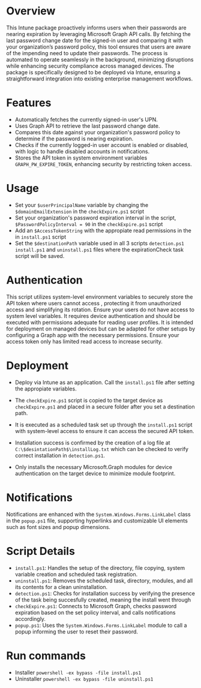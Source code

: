 # Overview
This Intune package proactively informs users when their passwords are nearing expiration by leveraging Microsoft Graph API calls. By fetching the last password change date for the signed-in user and comparing it with your organization’s password policy, this tool ensures that users are aware of the impending need to update their passwords. The process is automated to operate seamlessly in the background, minimizing disruptions while enhancing security compliance across managed devices. The package is specifically designed to be deployed via Intune, ensuring a straightforward integration into existing enterprise management workflows.

# Features
- Automatically fetches the currently signed-in user's UPN.
- Uses Graph API to retrieve the last password change date.
- Compares this date against your organization's password policy to determine if the password is nearing expiration.
- Checks if the currently logged-in user account is enabled or disabled, with logic to handle disabled accounts in notifications.
- Stores the API token in system environment variables `GRAPH_PW_EXPIRE_TOKEN`, enhancing security by restricting token access. 

# Usage
- Set your `$userPrincipalName` variable by changing the `$domainEmailExtension`  in the `checkExpire.ps1` script
- Set your organization's password expiration interval in the script,  `$PasswordPolicyInterval = 90` in the `checkExpire.ps1` script
- Add an `$AccessTokenString`  with the appropiate read permissions in the in `install.ps1` script
- Set the `$destinationPath` variable used in all 3 scripts `detection.ps1` `install.ps1` and `uninstall.ps1` files where the expirationCheck task script will be saved. 

# Authentication
This script utilizes system-level environment variables to securely store the API token where users cannot access , protecting it from unauthorized access and simplifying its rotation. Ensure your users do not have access to system level variables. It requires device authentication and should be executed with permissions adequate for reading user profiles. It is intended for deployment on managed devices but can be adapted for other setups by configuring a Graph app with the necessary permissions. Ensure your access token only has limited read access to increase security. 

# Deployment 
- Deploy via Intune as an application. Call the `install.ps1` file after setting the appropiate variables. 
- The `checkExpire.ps1` script is copied to the target device as `checkExpire.ps1` and placed in a secure folder after you set a destination path. 
-  It is executed as a scheduled task set up through the `install.ps1` script with system-level access to ensure it can access the secured API token.
- Installation success is confirmed by the creation of a log file at `C:\$desintationPath$\installLog.txt` which can be checked to verify correct installation in `detection.ps1`.

- Only installs the necessary Microsoft.Graph modules for device authentication on the target device to minimize module footprint.

# Notifications 
Notifications are enhanced with the `System.Windows.Forms.LinkLabel` class in the `popup.ps1` file, supporting hyperlinks and customizable UI elements such as font sizes and popup dimensions.

# Script Details

- `install.ps1`: Handles the setup of the directory, file copying, system variable creation and scheduled task registration. 
- `uninstall.ps1`: Removes the scheduled task, directory, modules, and all its contents for a clean uninstallation.  
- `detection.ps1`: Checks for installation success by verifying the presence of the task being succesfully created, meaning the install went through  
- `checkExpire.ps1`: Connects to Microsoft Graph, checks password expiration based on the set policy interval, and calls notifications accordingly. 
- `popup.ps1`: Uses the `System.Windows.Forms.LinkLabel` module to call a popup informing the user to reset their password.

# Run commands
- Installer `powershell -ex bypass -file install.ps1`
- Uninstaller `powershell -ex bypass -file uninstall.ps1`
